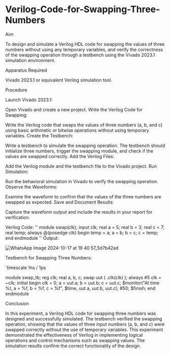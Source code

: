 # Verilog-Code-for-Swapping-Three-Numbers
Aim

To design and simulate a Verilog HDL code for swapping the values of three numbers without using any temporary variables, and verify the correctness of the swapping operation through a testbench using the Vivado 2023.1 simulation environment.

Apparatus Required

Vivado 2023.1 or equivalent Verilog simulation tool.

Procedure

Launch Vivado 2023.1:

Open Vivado and create a new project.
Write the Verilog Code for Swapping:

Write the Verilog code that swaps the values of three numbers (a, b, and c) using basic arithmetic or bitwise operations without using temporary variables.
Create the Testbench:

Write a testbench to simulate the swapping operation. The testbench should initialize three numbers, trigger the swapping module, and check if the values are swapped correctly.
Add the Verilog Files:

Add the Verilog module and the testbench file to the Vivado project.
Run Simulation:

Run the behavioral simulation in Vivado to verify the swapping operation.
Observe the Waveforms:

Examine the waveform to confirm that the values of the three numbers are swapped as expected.
Save and Document Results:

Capture the waveform output and include the results in your report for verification.

Verilog Code:
''
module swap(clk);
  input clk;
  real a = 5;
  real b = 3;
  real c = 7;
  real temp;
always @(posedge clk) 
begin
 temp = a;
 a = b;
 b = c;
 c = temp;
end endmodule
''
Output:

![WhatsApp Image 2024-10-17 at 19 40 57_5d7b42ad](https://github.com/user-attachments/assets/281f49ad-cd09-440f-929e-1bdba5610ed3)






Testbench for Swapping Three Numbers:

`timescale 1ns / 1ps

module swap_tb;
reg clk;
real a, b, c; 
swap uut ( .clk(clk) );
always #5 clk = ~clk; 
  initial begin clk = 0;
  a = uut.a; b = uut.b;
  c = uut.c;
$monitor("At time %t, a = %f, b = %f, c = %f", $time, uut.a, uut.b, uut.c);
#50;
$finish;
end 
endmodule


Conclusion

In this experiment, a Verilog HDL code for swapping three numbers was designed and successfully simulated. The testbench verified the swapping operation, showing that the values of three input numbers (a, b, and c) were swapped correctly without the use of temporary variables. This experiment demonstrated the effectiveness of Verilog in implementing logical operations and control mechanisms such as swapping values. The simulation results confirm the correct functionality of the design.
